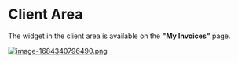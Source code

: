 # Client Area

The widget in the client area is available on the **"My Invoices"** page.

[![image-1684340796490.png](https://doc.puq.info/uploads/images/gallery/2023-05/scaled-1680-/image-1684340796490.png)](https://doc.puq.info/uploads/images/gallery/2023-05/image-1684340796490.png)

